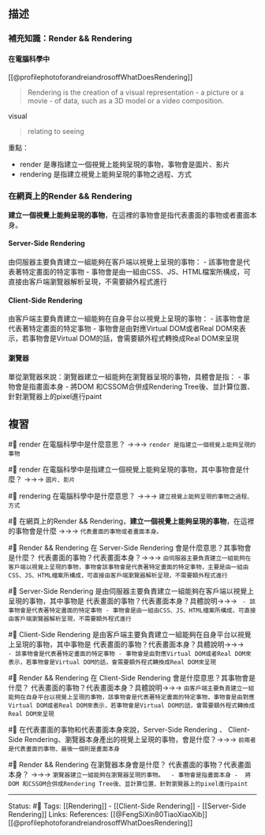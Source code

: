 ## 描述

### 補充知識：Render && Rendering



#### 在電腦科學中

[[@profilephotoforandreiandrosoffWhatDoesRendering]]

> Rendering is the creation of a visual representation - a picture or a movie - of data, such as a 3D model or a video composition.

visual 
> relating to seeing

重點：
- render 是專指建立一個視覺上能夠呈現的事物，事物會是圖片、影片
- rendering 是指建立視覺上能夠呈現的事物之過程、方式

### 在網頁上的Render && Rendering 

**建立一個視覺上能夠呈現的事物**，在這裡的事物會是指代表畫面的事物或者畫面本身。

#### Server-Side Rendering 
由伺服器主要負責建立一組能夠在客戶端以視覺上呈現的事物：
	- 該事物會是代表著特定畫面的特定事物
	- 事物會是由一組由CSS、JS、HTML檔案所構成，可直接由客戶端瀏覽器解析呈現，不需要額外程式進行


#### Client-Side Rendering 
由客戶端主要負責建立一組能夠在自身平台以視覺上呈現的事物：
	- 該事物會是代表著特定畫面的特定事物
	- 事物會是由對應Virtual DOM或者Real DOM來表示，若事物會是Virtual DOM的話，會需要額外程式轉換成Real DOM來呈現


#### 瀏覽器

單從瀏覽器來說：瀏覽器建立一組能夠在瀏覽器呈現的事物，具體會是指：
	- 事物會是指畫面本身
	-  將DOM 和CSSOM合併成Rendering Tree後、並計算位置、針對瀏覽器上的pixel進行paint


## 複習

#🧠 render 在電腦科學中是什麼意思？ ->->-> `render 是指建立一個視覺上能夠呈現的事物`
<!--SR:!2022-12-06,27,250-->

#🧠 render 在電腦科學中是指建立一個視覺上能夠呈現的事物，其中事物會是什麼？ ->->-> `圖片、影片`
<!--SR:!2022-12-10,12,230-->

#🧠 rendering 在電腦科學中是什麼意思？ ->->-> `建立視覺上能夠呈現的事物之過程、方式`
<!--SR:!2022-12-04,26,250-->


#🧠 在網頁上的Render && Rendering，**建立一個視覺上能夠呈現的事物**，在這裡的事物會是什麼 ->->-> `代表畫面的事物或者畫面本身。`
<!--SR:!2023-01-15,50,250-->

#🧠 Render && Rendering 在 Server-Side Rendering 會是什麼意思？其事物會是什麼？  代表畫面的事物？代表畫面本身？->->-> `由伺服器主要負責建立一組能夠在客戶端以視覺上呈現的事物，事物會該事物會是代表著特定畫面的特定事物，主要是由一組由CSS、JS、HTML檔案所構成，可直接由客戶端瀏覽器解析呈現，不需要額外程式進行`
<!--SR:!2022-12-24,35,250-->


#🧠 Server-Side Rendering 是由伺服器主要負責建立一組能夠在客戶端以視覺上呈現的事物，其中事物是 代表畫面的事物？代表畫面本身？具體說明->->-> `	- 該事物會是代表著特定畫面的特定事物 - 事物會是由一組由CSS、JS、HTML檔案所構成，可直接由客戶端瀏覽器解析呈現，不需要額外程式進行`
<!--SR:!2023-01-10,46,250-->



#🧠 Client-Side Rendering 是由客戶端主要負責建立一組能夠在自身平台以視覺上呈現的事物，其中事物是 代表畫面的事物？代表畫面本身？具體說明->->-> `	- 該事物會是代表著特定畫面的特定事物 - 事物會是由對應Virtual DOM或者Real DOM來表示，若事物會是Virtual DOM的話，會需要額外程式轉換成Real DOM來呈現`
<!--SR:!2022-12-23,34,250-->

#🧠  Render && Rendering 在 Client-Side Rendering 會是什麼意思？其事物會是什麼？ 代表畫面的事物？代表畫面本身？具體說明->->-> `由客戶端主要負責建立一組能夠在自身平台以視覺上呈現的事物，該事物會是代表著特定畫面的特定事物，事物會是由對應Virtual DOM或者Real DOM來表示，若事物會是Virtual DOM的話，會需要額外程式轉換成Real DOM來呈現`
<!--SR:!2022-12-05,26,250-->


#🧠 在代表畫面的事物和代表畫面本身來說，Server-Side Rendering 、 Client-Side Rendering、瀏覽器本身產出的視覺上呈現的事物，會是什麼？->->-> `前兩者是代表畫面的事物、最後一個則是畫面本身`
<!--SR:!2023-01-31,62,250-->

#🧠 Render && Rendering 在瀏覽器本身會是什麼？ 代表畫面的事物？代表畫面本身？ ->->-> `瀏覽器建立一組能夠在瀏覽器呈現的事物。	- 事物會是指畫面本身 -  將DOM 和CSSOM合併成Rendering Tree後、並計算位置、針對瀏覽器上的pixel進行paint`
<!--SR:!2022-12-01,15,210-->

---
Status: #🌱 
Tags:
[[Rendering]] - [[Client-Side Rendering]] - [[Server-Side Rendering]]
Links:
References:
[[@FengSiXin80TiaoXiaoXib]]
[[@profilephotoforandreiandrosoffWhatDoesRendering]]